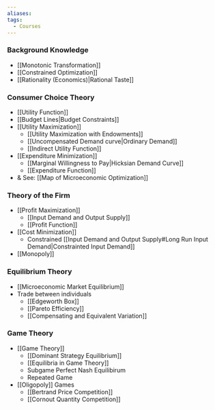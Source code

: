 ```yaml
---
aliases: 
tags:
  - Courses
---
```

### Background Knowledge
- [[Monotonic Transformation]]
- [[Constrained Optimization]]
- [[Rationality (Economics)|Rational Taste]]
### Consumer Choice Theory
- [[Utility Function]]
- [[Budget Lines|Budget Constraints]]
- [[Utility Maximization]]
	- [[Utility Maximization with Endowments]]
	- [[Uncompensated Demand curve|Ordinary Demand]]
	- [[Indirect Utility Function]]
- [[Expenditure Minimization]]
	- [[Marginal Willingness to Pay|Hicksian Demand Curve]]
	- [[Expenditure Function]]
- & See: [[Map of Microeconomic Optimization]]
### Theory of the Firm
- [[Profit Maximization]]
	- [[Input Demand and Output Supply]]
	- [[Profit Function]]
- [[Cost Minimization]]
	- Constrained [[Input Demand and Output Supply#Long Run Input Demand|Constrainted Input Demand]]
- [[Monopoly]]
### Equilibrium Theory
- [[Microeconomic Market Equilibrium]]
- Trade between individuals
	- [[Edgeworth Box]]
	- [[Pareto Efficiency]]
	- [[Compensating and Equivalent Variation]]

### Game Theory
- [[Game Theory]]
	- [[Dominant Strategy Equilibrium]]
	- [[Equilibria in Game Theory]]
	- Subgame Perfect Nash Equilibirum
	- Repeated Game
- [[Oligopoly]] Games
	- [[Bertrand Price Competition]]
	- [[Cornout Quantity Competition]]
